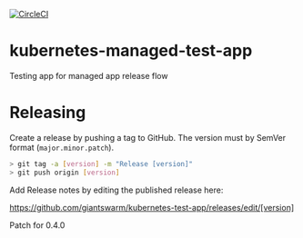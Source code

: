 [![CircleCI](https://circleci.com/gh/giantswarm/kubernetes-test-app.svg?style=svg)](https://circleci.com/gh/giantswarm/kubernetes-test-app)
# kubernetes-managed-test-app
Testing app for managed app release flow

# Releasing
Create a release by pushing a tag to GitHub. The version must by SemVer format
(`major.minor.patch`).

```bash
> git tag -a [version] -m "Release [version]"
> git push origin [version]
```

Add Release notes by editing the published release here:

https://github.com/giantswarm/kubernetes-test-app/releases/edit/[version]


Patch for 0.4.0
